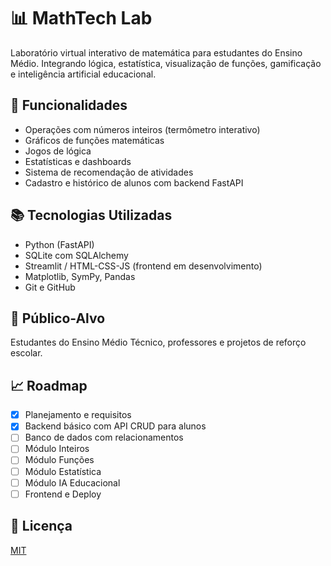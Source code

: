 # 📊 MathTech Lab

Laboratório virtual interativo de matemática para estudantes do Ensino Médio. Integrando lógica, estatística, visualização de funções, gamificação e inteligência artificial educacional.

## 🚀 Funcionalidades
- Operações com números inteiros (termômetro interativo)
- Gráficos de funções matemáticas
- Jogos de lógica
- Estatísticas e dashboards
- Sistema de recomendação de atividades
- Cadastro e histórico de alunos com backend FastAPI

## 📚 Tecnologias Utilizadas
- Python (FastAPI)
- SQLite com SQLAlchemy
- Streamlit / HTML-CSS-JS (frontend em desenvolvimento)
- Matplotlib, SymPy, Pandas
- Git e GitHub

## 🎯 Público-Alvo
Estudantes do Ensino Médio Técnico, professores e projetos de reforço escolar.

## 📈 Roadmap
- [x] Planejamento e requisitos
- [x] Backend básico com API CRUD para alunos
- [ ] Banco de dados com relacionamentos
- [ ] Módulo Inteiros
- [ ] Módulo Funções
- [ ] Módulo Estatística
- [ ] Módulo IA Educacional
- [ ] Frontend e Deploy

## 📄 Licença
[MIT](LICENSE)
